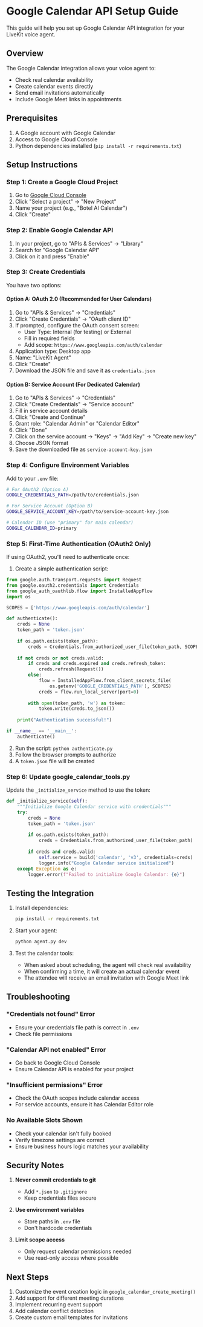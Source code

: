 # Google Calendar API Setup Guide

This guide will help you set up Google Calendar API integration for your LiveKit voice agent.

## Overview

The Google Calendar integration allows your voice agent to:
- Check real calendar availability
- Create calendar events directly
- Send email invitations automatically
- Include Google Meet links in appointments

## Prerequisites

1. A Google account with Google Calendar
2. Access to Google Cloud Console
3. Python dependencies installed (`pip install -r requirements.txt`)

## Setup Instructions

### Step 1: Create a Google Cloud Project

1. Go to [Google Cloud Console](https://console.cloud.google.com/)
2. Click "Select a project" → "New Project"
3. Name your project (e.g., "Botel AI Calendar")
4. Click "Create"

### Step 2: Enable Google Calendar API

1. In your project, go to "APIs & Services" → "Library"
2. Search for "Google Calendar API"
3. Click on it and press "Enable"

### Step 3: Create Credentials

You have two options:

#### Option A: OAuth 2.0 (Recommended for User Calendars)

1. Go to "APIs & Services" → "Credentials"
2. Click "Create Credentials" → "OAuth client ID"
3. If prompted, configure the OAuth consent screen:
   - User Type: Internal (for testing) or External
   - Fill in required fields
   - Add scope: `https://www.googleapis.com/auth/calendar`
4. Application type: Desktop app
5. Name: "LiveKit Agent"
6. Click "Create"
7. Download the JSON file and save it as `credentials.json`

#### Option B: Service Account (For Dedicated Calendar)

1. Go to "APIs & Services" → "Credentials"
2. Click "Create Credentials" → "Service account"
3. Fill in service account details
4. Click "Create and Continue"
5. Grant role: "Calendar Admin" or "Calendar Editor"
6. Click "Done"
7. Click on the service account → "Keys" → "Add Key" → "Create new key"
8. Choose JSON format
9. Save the downloaded file as `service-account-key.json`

### Step 4: Configure Environment Variables

Add to your `.env` file:

```bash
# For OAuth2 (Option A)
GOOGLE_CREDENTIALS_PATH=/path/to/credentials.json

# For Service Account (Option B)
GOOGLE_SERVICE_ACCOUNT_KEY=/path/to/service-account-key.json

# Calendar ID (use "primary" for main calendar)
GOOGLE_CALENDAR_ID=primary
```

### Step 5: First-Time Authentication (OAuth2 Only)

If using OAuth2, you'll need to authenticate once:

1. Create a simple authentication script:

```python
from google.auth.transport.requests import Request
from google.oauth2.credentials import Credentials
from google_auth_oauthlib.flow import InstalledAppFlow
import os

SCOPES = ['https://www.googleapis.com/auth/calendar']

def authenticate():
    creds = None
    token_path = 'token.json'
    
    if os.path.exists(token_path):
        creds = Credentials.from_authorized_user_file(token_path, SCOPES)
    
    if not creds or not creds.valid:
        if creds and creds.expired and creds.refresh_token:
            creds.refresh(Request())
        else:
            flow = InstalledAppFlow.from_client_secrets_file(
                os.getenv('GOOGLE_CREDENTIALS_PATH'), SCOPES)
            creds = flow.run_local_server(port=0)
        
        with open(token_path, 'w') as token:
            token.write(creds.to_json())
    
    print("Authentication successful!")

if __name__ == '__main__':
    authenticate()
```

2. Run the script: `python authenticate.py`
3. Follow the browser prompts to authorize
4. A `token.json` file will be created

### Step 6: Update google_calendar_tools.py

Update the `_initialize_service` method to use the token:

```python
def _initialize_service(self):
    """Initialize Google Calendar service with credentials"""
    try:
        creds = None
        token_path = 'token.json'
        
        if os.path.exists(token_path):
            creds = Credentials.from_authorized_user_file(token_path)
            
        if creds and creds.valid:
            self.service = build('calendar', 'v3', credentials=creds)
            logger.info("Google Calendar service initialized")
    except Exception as e:
        logger.error(f"Failed to initialize Google Calendar: {e}")
```

## Testing the Integration

1. Install dependencies:
   ```bash
   pip install -r requirements.txt
   ```

2. Start your agent:
   ```bash
   python agent.py dev
   ```

3. Test the calendar tools:
   - When asked about scheduling, the agent will check real availability
   - When confirming a time, it will create an actual calendar event
   - The attendee will receive an email invitation with Google Meet link

## Troubleshooting

### "Credentials not found" Error
- Ensure your credentials file path is correct in `.env`
- Check file permissions

### "Calendar API not enabled" Error
- Go back to Google Cloud Console
- Ensure Calendar API is enabled for your project

### "Insufficient permissions" Error
- Check the OAuth scopes include calendar access
- For service accounts, ensure it has Calendar Editor role

### No Available Slots Shown
- Check your calendar isn't fully booked
- Verify timezone settings are correct
- Ensure business hours logic matches your availability

## Security Notes

1. **Never commit credentials to git**
   - Add `*.json` to `.gitignore`
   - Keep credentials files secure

2. **Use environment variables**
   - Store paths in `.env` file
   - Don't hardcode credentials

3. **Limit scope access**
   - Only request calendar permissions needed
   - Use read-only access where possible

## Next Steps

1. Customize the event creation logic in `google_calendar_create_meeting()`
2. Add support for different meeting durations
3. Implement recurring event support
4. Add calendar conflict detection
5. Create custom email templates for invitations